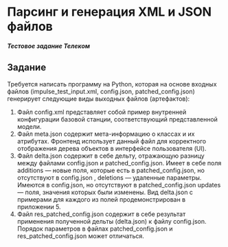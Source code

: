 # Парсинг и генерация XML и JSON файлов
##### Тестовое задание Телеком

## **Задание**

Требуется написать программу на Python, которая на основе входных файлов (impulse_test_input.xml, config.json, patched_config.json) генерирует следующие виды выходных файлов (артефактов):
1.	Файл config.xml представляет собой пример внутренней конфигурации базовой станции, соответствующий представленной модели.
2.	Файл meta.json содержит мета-информацию о классах и их атрибутах. Фронтенд использует данный файл для корректного отображения дерева объектов в интерфейсе пользователя (UI). 
3.	Файл delta.json содержит в себе дельту, отражающую разницу между файлами config.json и patched_config.json. Имеет в себе поля 
additions — новые поля, которые есть в patched_config.json, но отсутствуют в config.json , deletions — удаленные параметры. Имеются в config.json, но отсутствуют в patched_config.json
updates — поля, значения которых были изменены.
Вид delta.json с примерами для каждого из полей продемонстрирован в приложении 5.
4.	Файл res_patched_config.json содержит в себе результат применения полученной дельты (delta.json) к файлу config.json. Порядок параметров в файлах patched_config.json и res_patched_config.json может отличаться.
